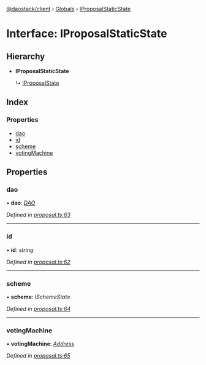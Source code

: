 [@daostack/client](../README.md) › [Globals](../globals.md) › [IProposalStaticState](iproposalstaticstate.md)

# Interface: IProposalStaticState

## Hierarchy

* **IProposalStaticState**

  ↳ [IProposalState](iproposalstate.md)

## Index

### Properties

* [dao](iproposalstaticstate.md#dao)
* [id](iproposalstaticstate.md#id)
* [scheme](iproposalstaticstate.md#scheme)
* [votingMachine](iproposalstaticstate.md#votingmachine)

## Properties

###  dao

• **dao**: *[DAO](../classes/dao.md)*

*Defined in [proposal.ts:63](https://github.com/daostack/client/blob/7361fcc/src/proposal.ts#L63)*

___

###  id

• **id**: *string*

*Defined in [proposal.ts:62](https://github.com/daostack/client/blob/7361fcc/src/proposal.ts#L62)*

___

###  scheme

• **scheme**: *ISchemeState*

*Defined in [proposal.ts:64](https://github.com/daostack/client/blob/7361fcc/src/proposal.ts#L64)*

___

###  votingMachine

• **votingMachine**: *[Address](../globals.md#address)*

*Defined in [proposal.ts:65](https://github.com/daostack/client/blob/7361fcc/src/proposal.ts#L65)*
